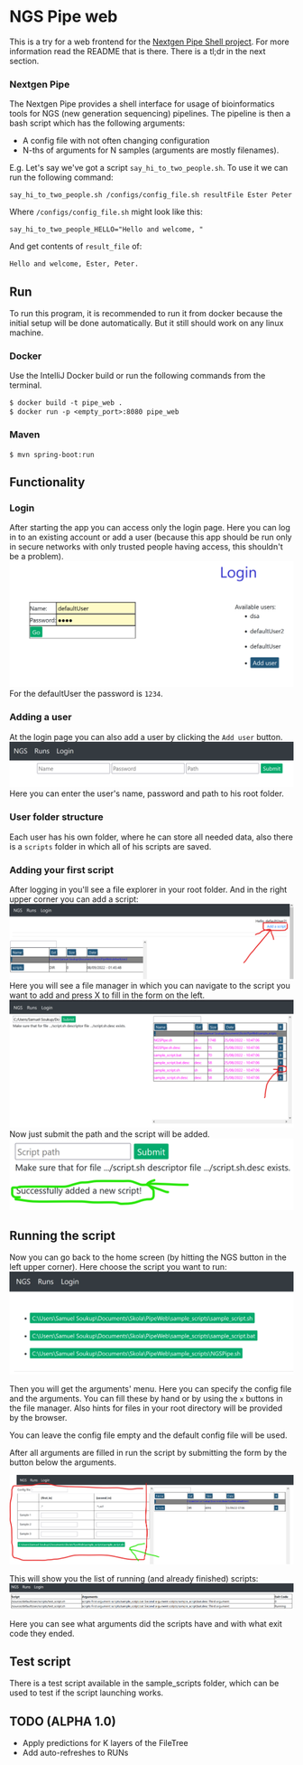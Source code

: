 # NGS Pipe web

This is a try for a web frontend for the
[Nextgen Pipe Shell project](https://github.com/eleniel-mocna/nextgen_pipe).
For more information read the README that is there. There is a tl;dr in the next section.

### Nextgen Pipe

The Nextgen Pipe provides a shell interface for usage of bioinformatics tools for
NGS (new generation sequencing) pipelines. The pipeline is then a bash script
which has the following arguments:

- A config file with not often changing configuration
- N-ths of arguments for N samples (arguments are mostly filenames).

E.g. Let's say we've got a script `say_hi_to_two_people.sh`.
To use it we can run the following command:

```shell
say_hi_to_two_people.sh /configs/config_file.sh resultFile Ester Peter
```

Where `/configs/config_file.sh` might look like this:

```shell
say_hi_to_two_people_HELLO="Hello and welcome, "
```

And get contents of `result_file` of:

```
Hello and welcome, Ester, Peter.
```

## Run

To run this program, it is recommended to run it from docker
because the initial setup will be done automatically. But it still should
work on any linux machine.

### Docker

Use the IntelliJ Docker build
or run the following commands from the terminal.

```(shell)
$ docker build -t pipe_web .
$ docker run -p <empty_port>:8080 pipe_web
```

### Maven

```
$ mvn spring-boot:run
```

## Functionality

### Login

After starting the app you can access only the login page.
Here you can log in to an existing account or add a user
(because this app should be run only in
secure networks with only trusted people having
access, this shouldn't be a problem).
![img.png](readme_images/img.png)
For the defaultUser the password is `1234`.

### Adding a user

At the login page you can also add a user by clicking
the `Add user` button.
![img_1.png](readme_images/img_1.png)
Here you can enter the user's name, password and path
to his root folder.

### User folder structure

Each user has his own folder, where he can store
all needed data, also there is a `scripts` folder
in which all of his scripts are saved.

### Adding your first script

After logging in you'll see a file explorer in your
root folder. And in the right upper corner you can
add a script:
![img_2.png](readme_images/img_2.png)
Here you will see a file manager in which
you can navigate to the script you want to add
and press X to fill in the form on the left.
![img_3.png](readme_images/img_3.png)
Now just submit the path and the script
will be added.
![img_4.png](readme_images/img_4.png)

## Running the script

Now you can go back to the home screen
(by hitting the NGS button in the
left upper corner).
Here choose the script you want to run:
![img_5.png](readme_images/img_5.png)

Then you will get the arguments' menu. Here you can specify the
config file and the arguments. You can fill these by hand
or by using the `x` buttons in the file manager.
Also hints for files in your root directory will
be provided by the browser.

You can leave the config file empty and the
default config file will be used.

After all arguments are filled in run the script by submitting
the form by the button below the arguments.

![img_6.png](readme_images/img_6.png)

This will show you the list of running (and already finished)
scripts:
![img.png](readme_images/img_7.png)

Here you can see what arguments did the scripts have
and with what exit code they ended.

## Test script

There is a test script available in the sample_scripts folder,
which can be used to test if the script launching works.

## TODO (ALPHA 1.0)

- Apply predictions for K layers of the FileTree
- Add auto-refreshes to RUNs